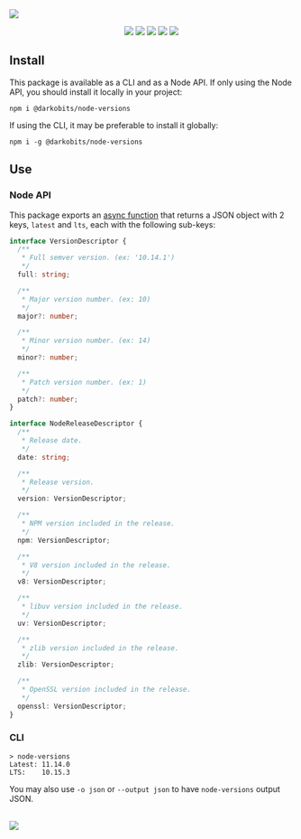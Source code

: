 <a href="#top" id="top">
  <img src="https://user-images.githubusercontent.com/441546/102315714-7ab7b180-3f29-11eb-9329-775c09c79361.png" style="max-width: 100%;">
</a>
<p align="center">
  <a href="https://www.npmjs.com/package/@darkobits/node-versions"><img src="https://img.shields.io/npm/v/@darkobits/node-versions.svg?style=flat-square"></a>
  <a href="https://github.com/darkobits/node-versions/actions?query=workflow%3ACI"><img src="https://img.shields.io/github/workflow/status/darkobits/node-versions/CI/master?style=flat-square"></a>
  <a href="https://app.codecov.io/gh/darkobits/node-versions/branch/master"><img src="https://img.shields.io/codecov/c/github/darkobits/node-versions/master?style=flat-square"></a>
  <a href="https://depfu.com/github/darkobits/node-versions"><img src="https://img.shields.io/depfu/darkobits/node-versions?style=flat-square"></a>
  <a href="https://conventionalcommits.org"><img src="https://img.shields.io/static/v1?label=commits&message=conventional&style=flat-square&color=398AFB"></a>
</p>

## Install

This package is available as a CLI and as a Node API. If only using the Node API, you should install it
locally in your project:

```
npm i @darkobits/node-versions
```

If using the CLI, it may be preferable to install it globally:

```
npm i -g @darkobits/node-versions
```

## Use

### Node API

This package exports an [async function](https://ponyfoo.com/articles/understanding-javascript-async-await)
that returns a JSON object with 2 keys, `latest` and `lts`, each with the
following sub-keys:

```ts
interface VersionDescriptor {
  /**
   * Full semver version. (ex: '10.14.1')
   */
  full: string;

  /**
   * Major version number. (ex: 10)
   */
  major?: number;

  /**
   * Minor version number. (ex: 14)
   */
  minor?: number;

  /**
   * Patch version number. (ex: 1)
   */
  patch?: number;
}

interface NodeReleaseDescriptor {
  /**
   * Release date.
   */
  date: string;

  /**
   * Release version.
   */
  version: VersionDescriptor;

  /**
   * NPM version included in the release.
   */
  npm: VersionDescriptor;

  /**
   * V8 version included in the release.
   */
  v8: VersionDescriptor;

  /**
   * libuv version included in the release.
   */
  uv: VersionDescriptor;

  /**
   * zlib version included in the release.
   */
  zlib: VersionDescriptor;

  /**
   * OpenSSL version included in the release.
   */
  openssl: VersionDescriptor;
}
```

### CLI

```
> node-versions
Latest: 11.14.0
LTS:    10.15.3
```

You may also use `-o json` or `--output json` to have `node-versions` output
JSON.

<br />
<a href="#top">
  <img src="https://user-images.githubusercontent.com/441546/102322726-5e6d4200-3f34-11eb-89f2-c31624ab7488.png" style="max-width: 100%;">
</a>
